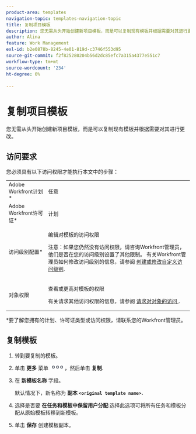 ```yaml
---
product-area: templates
navigation-topic: templates-navigation-topic
title: 复制项目模板
description: 您无需从头开始创建新项目模板，而是可以复制现有模板并根据需要对其进行更改。
author: Alina
feature: Work Management
exl-id: b2e0878b-8245-4e01-819d-c3746f553d95
source-git-commit: f2f825280204b56d2dc85efc7a315a4377e551c7
workflow-type: tm+mt
source-wordcount: '234'
ht-degree: 0%

---
```


# 复制项目模板

您无需从头开始创建新项目模板，而是可以复制现有模板并根据需要对其进行更改。

## 访问要求

您必须具有以下访问权限才能执行本文中的步骤：

<table style="table-layout:auto"> 
 <col> 
 <col> 
 <tbody> 
  <tr> 
   <td role="rowheader">Adobe Workfront计划*</td> 
   <td> <p>任意 </p> </td> 
  </tr> 
  <tr> 
   <td role="rowheader">Adobe Workfront许可证*</td> 
   <td> <p>计划 </p> </td> 
  </tr> 
  <tr> 
   <td role="rowheader">访问级别配置*</td> 
   <td> <p>编辑对模板的访问权限</p> <p>注意：如果您仍然没有访问权限，请咨询Workfront管理员，他们是否在您的访问级别设置了其他限制。 有关Workfront管理员如何修改访问级别的信息，请参阅 <a href="../../../administration-and-setup/add-users/configure-and-grant-access/create-modify-access-levels.md" class="MCXref xref">创建或修改自定义访问级别</a>.</p> </td> 
  </tr> 
  <tr> 
   <td role="rowheader">对象权限</td> 
   <td> <p>查看或更高对模板的权限</p> <p>有关请求其他访问权限的信息，请参阅 <a href="../../../workfront-basics/grant-and-request-access-to-objects/request-access.md" class="MCXref xref">请求对对象的访问 </a>.</p> </td> 
  </tr> 
 </tbody> 
</table>

&#42;要了解您拥有的计划、许可证类型或访问权限，请联系您的Workfront管理员。

## 复制模板

1. 转到要复制的模板。
1. 单击 **更多** 菜单 ![](assets/qs-more-icon-on-an-object.png)，然后单击 **复制**.
1. 在 **新模板名称** 字段。

   默认情况下，新名称为 **副本 `<original template name>`.**

1. 选择是否要 **在任务和模板中保留用户分配**:选择此选项可将所有任务和模板分配从原始模板转移到新模板。
1. 单击 **保存** 创建模板副本。
